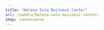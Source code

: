 ```yaml
---
title: "Helena Solo Business Center"
url: /zwedru/helena-solo-business-center/
shop: convenience
---
```

